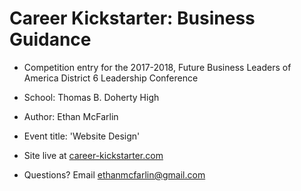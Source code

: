 # Career Kickstarter: Business Guidance 

- Competition entry for the 2017-2018, Future Business Leaders of America District 6 Leadership Conference

- School: Thomas B. Doherty High

- Author: Ethan McFarlin

- Event title: 'Website Design'

- Site live at [career-kickstarter.com](https://career-kickstarter.github.io/)
 
- Questions? Email ethanmcfarlin@gmail.com

